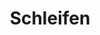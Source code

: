 ---
title: Schleifen
eleventyNavigation:
  title: Schleifen
  key: dg_2d_loops
  parent: dg_2d
  order: 4
layout: "../de/2d/03_2-loops.md"
---